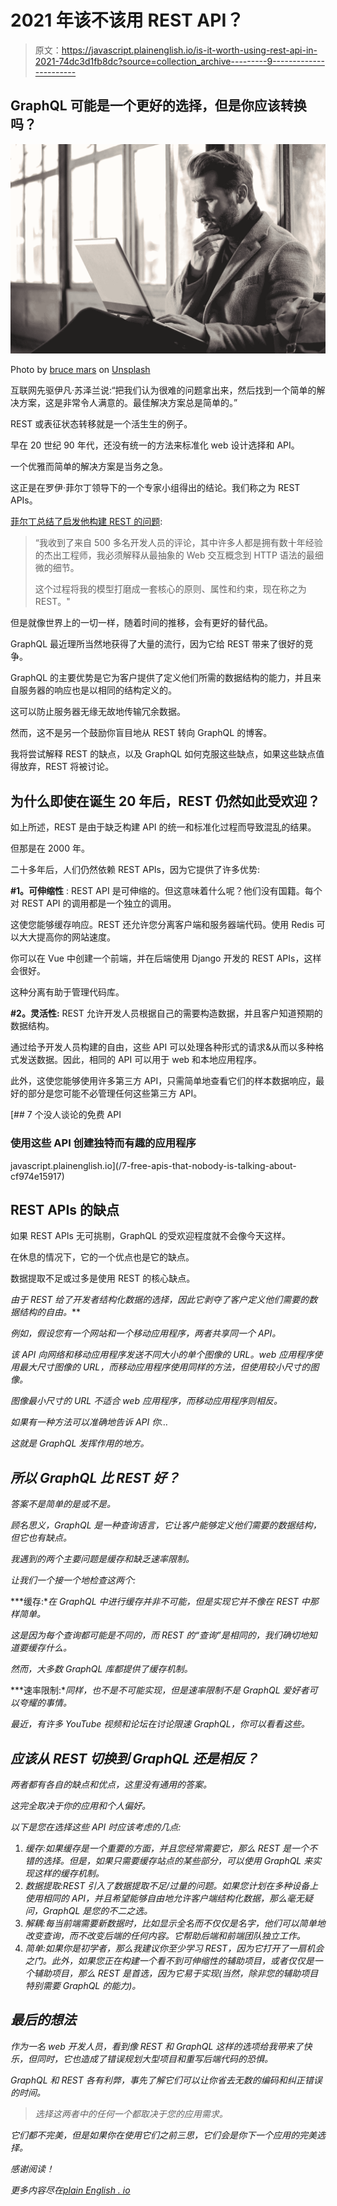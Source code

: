 # 2021 年该不该用 REST API？

> 原文：<https://javascript.plainenglish.io/is-it-worth-using-rest-api-in-2021-74dc3d1fb8dc?source=collection_archive---------9----------------------->

## GraphQL 可能是一个更好的选择，但是你应该转换吗？

![](img/956ed6eb31f8653f3e1e5dece1176d73.png)

Photo by [bruce mars](https://unsplash.com/@brucemars?utm_source=medium&utm_medium=referral) on [Unsplash](https://unsplash.com?utm_source=medium&utm_medium=referral)

互联网先驱伊凡·苏泽兰说:“把我们认为很难的问题拿出来，然后找到一个简单的解决方案，这是非常令人满意的。最佳解决方案总是简单的。”

REST 或表征状态转移就是一个活生生的例子。

早在 20 世纪 90 年代，还没有统一的方法来标准化 web 设计选择和 API。

一个优雅而简单的解决方案是当务之急。

这正是在罗伊·菲尔丁领导下的一个专家小组得出的结论。我们称之为 REST APIs。

[菲尔丁总结了启发他构建 REST 的问题](https://en.wikipedia.org/wiki/Representational_state_transfer#:~:text=in%20a%20retrospective%20look%20at%20the%20development%20of%20rest%2C%20fielding%20said%3A):

> “我收到了来自 500 多名开发人员的评论，其中许多人都是拥有数十年经验的杰出工程师，我必须解释从最抽象的 Web 交互概念到 HTTP 语法的最细微的细节。
> 
> 这个过程将我的模型打磨成一套核心的原则、属性和约束，现在称之为 REST。"

但是就像世界上的一切一样，随着时间的推移，会有更好的替代品。

GraphQL 最近理所当然地获得了大量的流行，因为它给 REST 带来了很好的竞争。

GraphQL 的主要优势是它为客户提供了定义他们所需的数据结构的能力，并且来自服务器的响应也是以相同的结构定义的。

这可以防止服务器无缘无故地传输冗余数据。

然而，这不是另一个鼓励你盲目地从 REST 转向 GraphQL 的博客。

我将尝试解释 REST 的缺点，以及 GraphQL 如何克服这些缺点，如果这些缺点值得放弃，REST 将被讨论。

## 为什么即使在诞生 20 年后，REST 仍然如此受欢迎？

如上所述，REST 是由于缺乏构建 API 的统一和标准化过程而导致混乱的结果。

但那是在 2000 年。

二十多年后，人们仍然依赖 REST APIs，因为它提供了许多优势:

**#1。可伸缩性** : REST API 是可伸缩的。但这意味着什么呢？他们没有国籍。每个对 REST API 的调用都是一个独立的调用。

这使您能够缓存响应。REST 还允许您分离客户端和服务器端代码。使用 Redis 可以大大提高你的网站速度。

你可以在 Vue 中创建一个前端，并在后端使用 Django 开发的 REST APIs，这样会很好。

这种分离有助于管理代码库。

**#2。灵活性:** REST 允许开发人员根据自己的需要构造数据，并且客户知道预期的数据结构。

通过给予开发人员构建的自由，这些 API 可以处理各种形式的请求&从而以多种格式发送数据。因此，相同的 API 可以用于 web 和本地应用程序。

此外，这使您能够使用许多第三方 API，只需简单地查看它们的样本数据响应，最好的部分是您可能不必管理任何这些第三方 API。

[](/7-free-apis-that-nobody-is-talking-about-cf974e15917) [## 7 个没人谈论的免费 API

### 使用这些 API 创建独特而有趣的应用程序

javascript.plainenglish.io](/7-free-apis-that-nobody-is-talking-about-cf974e15917) 

## REST APIs 的缺点

如果 REST APIs 无可挑剔，GraphQL 的受欢迎程度就不会像今天这样。

在休息的情况下，它的一个优点也是它的缺点。

数据提取不足或过多是使用 REST 的核心缺点。

**由于 REST 给了开发者结构化数据的选择，因此它剥夺了客户定义他们需要的数据结构的自由*。***

*例如，假设您有一个网站和一个移动应用程序，两者共享同一个 API。*

*该 API 向网络和移动应用程序发送不同大小的单个图像的 URL。web 应用程序使用最大尺寸图像的 URL，而移动应用程序使用同样的方法，但使用较小尺寸的图像。*

*图像最小尺寸的 URL 不适合 web 应用程序，而移动应用程序则相反。*

*如果有一种方法可以准确地告诉 API 你…*

*这就是 GraphQL 发挥作用的地方。*

## *所以 GraphQL 比 REST 好？*

*答案不是简单的是或不是。*

*顾名思义，GraphQL 是一种查询语言，它让客户能够定义他们需要的数据结构，但它也有缺点。*

*我遇到的两个主要问题是缓存和缺乏速率限制。*

*让我们一个接一个地检查这两个:*

***缓存:**在 GraphQL 中进行缓存并非不可能，但是实现它并不像在 REST 中那样简单。*

*这是因为每个查询都可能是不同的，而 REST 的“查询”是相同的，我们确切地知道要缓存什么。*

*然而，大多数 GraphQL 库都提供了缓存机制。*

***速率限制:**同样，也不是不可能实现，但是速率限制不是 GraphQL 爱好者可以夸耀的事情。*

*最近，有许多 YouTube 视频和论坛在讨论限速 GraphQL，你可以看看这些。*

## *应该从 REST 切换到 GraphQL 还是相反？*

*两者都有各自的缺点和优点，这里没有通用的答案。*

*这完全取决于你的应用和个人偏好。*

*以下是您在选择这些 API 时应该考虑的几点:*

1.  *缓存:如果缓存是一个重要的方面，并且您经常需要它，那么 REST 是一个不错的选择。但是，如果只需要缓存站点的某些部分，可以使用 GraphQL 来实现这样的缓存机制。*
2.  *数据提取:REST 引入了数据提取不足/过量的问题。如果您计划在多种设备上使用相同的 API，并且希望能够自由地允许客户端结构化数据，那么毫无疑问，GraphQL 是您的不二之选。*
3.  *解耦:每当前端需要新数据时，比如显示全名而不仅仅是名字，他们可以简单地改变查询，而不改变后端的任何内容。它帮助后端和前端团队独立工作。*
4.  *简单:如果你是初学者，那么我建议你至少学习 REST，因为它打开了一扇机会之门。此外，如果您正在构建一个看不到可伸缩性的辅助项目，或者仅仅是一个辅助项目，那么 REST 是首选，因为它易于实现(当然，除非您的辅助项目特别需要 GraphQL 的能力)。*

## *最后的想法*

*作为一名 web 开发人员，看到像 REST 和 GraphQL 这样的选项给我带来了快乐，但同时，它也造成了错误规划大型项目和重写后端代码的恐惧。*

*GraphQL 和 REST 各有利弊，事先了解它们可以让你省去无数的编码和纠正错误的时间。*

> *选择这两者中的任何一个都取决于您的应用需求。*

*它们都不完美，但是如果你在使用它们之前三思，它们会是你下一个应用的完美选择。*

*感谢阅读！*

**更多内容尽在*[*plain English . io*](http://plainenglish.io/)*